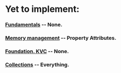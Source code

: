 # Yet to implement:
### [Fundamentals](https://github.com/rolling-scopes-school/rs.ios.lecture.material/blob/main/2021/Objective-C.%20Fundamentals/Tasks/lecture_task_1.md) -- None.
### [Memory management](https://github.com/rolling-scopes-school/rs.ios.lecture.material/blob/main/2021/Objective-C.%20Memory%20management/Tasks/lecture_task_2_memory_mngmt.md) -- Property Attributes.
### [Foundation. KVC](https://github.com/rolling-scopes-school/rs.ios.lecture.material/blob/main/2021/Objective-C.%20Foundation%20KVC/Tasks/lecture_task_3_foundation.md) -- None.
### [Collections](https://github.com/rolling-scopes-school/rs.ios.lecture.material/blob/main/2021/Objective-C.%20Collections/Tasks/lecture_task_4_collections.md) -- Everything.
